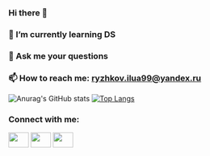 ### Hi there 👋
### 🌱 I’m currently learning DS
### 💬 Ask me your questions
### 📫 How to reach me: ryzhkov.ilua99@yandex.ru
![Anurag's GitHub stats](https://github-readme-stats.vercel.app/api?username=RyzhkovIlya&theme=radical&show_icons=true)
[![Top Langs](https://github-readme-stats.vercel.app/api/top-langs/?username=anuraghazra&layout=compact)](https://github.com/anuraghazra/github-readme-stats)
<h3 align="left">Connect with me:</h3>
<p align="left">
<a href="https://vk.com/i.ryzhkov1799" target="blank"><img align="center" src="https://cdn.jsdelivr.net/npm/simple-icons@3.0.1/icons/vkontakte.svg" alt="" height="30" width="40" /></a>
<a href="https://www.instagram.com/ryzhkov_1/" target="blank"><img align="center" src="https://cdn.jsdelivr.net/npm/simple-icons@3.0.1/icons/instagram.svg" alt="" height="30" width="40" /></a>
<a href="https://www.kaggle.com/ryzhkovilya" target="blank"><img align="center" src="https://cdn.jsdelivr.net/npm/simple-icons@3.0.1/icons/linkedin.svg" alt="" height="30" width="40" /></a>
</p>

